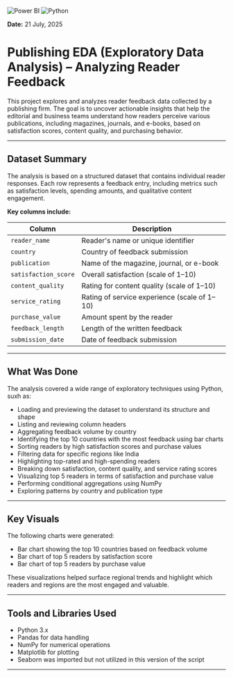 ![Power BI](https://img.shields.io/badge/Tool-Power%20BI-yellow) ![Python](https://img.shields.io/badge/Language-Python-blue)

**Date:** 21 July, 2025  
# Publishing EDA (Exploratory Data Analysis) – Analyzing Reader Feedback

This project explores and analyzes reader feedback data collected by a publishing firm. The goal is to uncover actionable insights that help the editorial and business teams understand how readers perceive various publications, including magazines, journals, and e-books, based on satisfaction scores, content quality, and purchasing behavior.

---

## Dataset Summary

The analysis is based on a structured dataset that contains individual reader responses. Each row represents a feedback entry, including metrics such as satisfaction levels, spending amounts, and qualitative content engagement.

**Key columns include:**

| Column | Description |
|--------|-------------|
| `reader_name` | Reader's name or unique identifier |
| `country` | Country of feedback submission |
| `publication` | Name of the magazine, journal, or e-book |
| `satisfaction_score` | Overall satisfaction (scale of 1–10) |
| `content_quality` | Rating for content quality (scale of 1–10) |
| `service_rating` | Rating of service experience (scale of 1–10) |
| `purchase_value` | Amount spent by the reader |
| `feedback_length` | Length of the written feedback |
| `submission_date` | Date of feedback submission |

---

## What Was Done

The analysis covered a wide range of exploratory techniques using Python, suxh as:

- Loading and previewing the dataset to understand its structure and shape
- Listing and reviewing column headers
- Aggregating feedback volume by country
- Identifying the top 10 countries with the most feedback using bar charts
- Sorting readers by high satisfaction scores and purchase values
- Filtering data for specific regions like India
- Highlighting top-rated and high-spending readers
- Breaking down satisfaction, content quality, and service rating scores
- Visualizing top 5 readers in terms of satisfaction and purchase value
- Performing conditional aggregations using NumPy
- Exploring patterns by country and publication type

---

## Key Visuals

The following charts were generated:

- Bar chart showing the top 10 countries based on feedback volume
- Bar chart of top 5 readers by satisfaction score
- Bar chart of top 5 readers by purchase value

These visualizations helped surface regional trends and highlight which readers and regions are the most engaged and valuable.

---

## Tools and Libraries Used

- Python 3.x
- Pandas for data handling
- NumPy for numerical operations
- Matplotlib for plotting
- Seaborn was imported but not utilized in this version of the script
---
